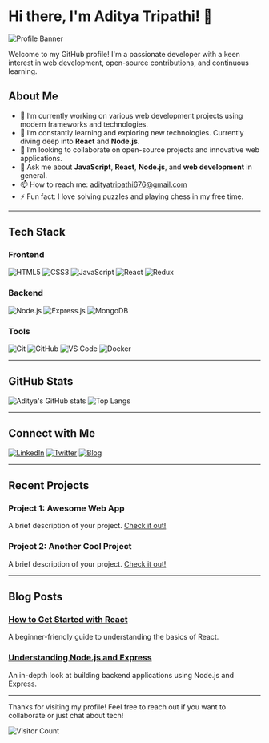 # Hi there, I'm Aditya Tripathi! 👋

![Profile Banner](https://lh3.googleusercontent.com/a/ACg8ocL0-Me5FVUmC-YzZFo30zzxzW0a-XRA0t86xcOlIgAYKEtJJqblmQ=s288-c-no)

Welcome to my GitHub profile! I'm a passionate developer with a keen interest in web development, open-source contributions, and continuous learning.

## About Me

- 🔭 I’m currently working on various web development projects using modern frameworks and technologies.
- 🌱 I’m constantly learning and exploring new technologies. Currently diving deep into **React** and **Node.js**.
- 👯 I’m looking to collaborate on open-source projects and innovative web applications.
- 💬 Ask me about **JavaScript**, **React**, **Node.js**, and **web development** in general.
- 📫 How to reach me: [adityatripathi676@gmail.com](mailto:adityatripathi676@gmail.com)
- ⚡ Fun fact: I love solving puzzles and playing chess in my free time.

---

## Tech Stack

### Frontend
![HTML5](https://img.shields.io/badge/HTML5-E34F26?style=for-the-badge&logo=html5&logoColor=white)
![CSS3](https://img.shields.io/badge/CSS3-1572B6?style=for-the-badge&logo=css3&logoColor=white)
![JavaScript](https://img.shields.io/badge/JavaScript-F7DF1E?style=for-the-badge&logo=javascript&logoColor=black)
![React](https://img.shields.io/badge/React-61DAFB?style=for-the-badge&logo=react&logoColor=black)
![Redux](https://img.shields.io/badge/Redux-764ABC?style=for-the-badge&logo=redux&logoColor=white)

### Backend
![Node.js](https://img.shields.io/badge/Node.js-339933?style=for-the-badge&logo=nodedotjs&logoColor=white)
![Express.js](https://img.shields.io/badge/Express.js-000000?style=for-the-badge&logo=express&logoColor=white)
![MongoDB](https://img.shields.io/badge/MongoDB-47A248?style=for-the-badge&logo=mongodb&logoColor=white)

### Tools
![Git](https://img.shields.io/badge/Git-F05032?style=for-the-badge&logo=git&logoColor=white)
![GitHub](https://img.shields.io/badge/GitHub-181717?style=for-the-badge&logo=github&logoColor=white)
![VS Code](https://img.shields.io/badge/VS_Code-007ACC?style=for-the-badge&logo=visual-studio-code&logoColor=white)
![Docker](https://img.shields.io/badge/Docker-2496ED?style=for-the-badge&logo=docker&logoColor=white)

---

## GitHub Stats

![Aditya's GitHub stats](https://github-readme-stats.vercel.app/api?username=adityatripathi676&show_icons=true&theme=radical)
![Top Langs](https://github-readme-stats.vercel.app/api/top-langs/?username=adityatripathi676&layout=compact&theme=radical)

---

## Connect with Me

[![LinkedIn](https://img.shields.io/badge/LinkedIn-0077B5?style=for-the-badge&logo=linkedin&logoColor=white)](https://www.linkedin.com/in/adityatripathi676/)
[![Twitter](https://img.shields.io/badge/Twitter-1DA1F2?style=for-the-badge&logo=twitter&logoColor=white)](https://twitter.com/adityatripathi676)
[![Blog](https://img.shields.io/badge/Blog-21759B?style=for-the-badge&logo=wordpress&logoColor=white)](https://adityatripathi676.dev)

---

## Recent Projects

### Project 1: Awesome Web App
A brief description of your project. [Check it out!](https://github.com/adityatripathi676/awesome-web-app)

### Project 2: Another Cool Project
A brief description of your project. [Check it out!](https://github.com/adityatripathi676/another-cool-project)

---

## Blog Posts

### [How to Get Started with React](https://adityatripathi676.dev/how-to-get-started-with-react)
A beginner-friendly guide to understanding the basics of React.

### [Understanding Node.js and Express](https://adityatripathi676.dev/understanding-nodejs-and-express)
An in-depth look at building backend applications using Node.js and Express.

---

Thanks for visiting my profile! Feel free to reach out if you want to collaborate or just chat about tech!

![Visitor Count](https://visitor-badge.glitch.me/badge?page_id=adityatripathi676.adityatripathi676)
